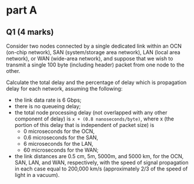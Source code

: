 # part A

## Q1 (4 marks) 

Consider two nodes connected by a single dedicated link within an 
    OCN (on-chip network), 
    SAN (system/storage area network), 
    LAN (local area network), 
    or WAN (wide-area network), 
and suppose that we wish to transmit a single 100 byte 
(including header) packet from one node to the other. 

Calculate the total delay and the percentage of delay which is 
propagation delay for each network, assuming the following:
- the link data rate is 6 Gbps;
- there is no queueing delay;
- the total node processing delay 
  (not overlapped with any other component of delay) is 
  `x + (0.8 nanoseconds/byte)`, 
  where x (the portion of this delay that is independent of packet size) is 
  - 0 microseconds for the OCN, 
  - 0.6 microseconds for the SAN, 
  - 6 microseconds for the LAN, 
  - 60 microseconds for the WAN; 
- the link distances are 
    0.5 cm, 5m, 5000m, and 5000 km, 
    for the OCN, SAN, LAN, and WAN, respectively, 
    with the speed of signal propagation in each case equal to 
    200,000 km/s (approximately 2/3 of the speed of light in a vacuum).



